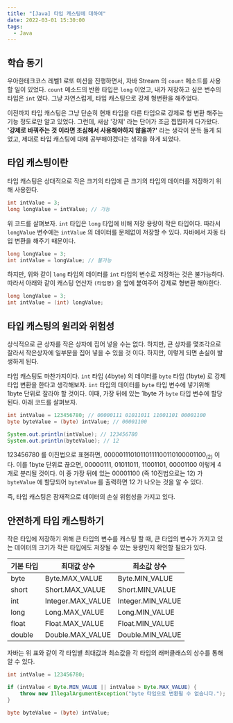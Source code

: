 ```yaml
---
title: "[Java] 타입 캐스팅에 대하여"
date: 2022-03-01 15:30:00
tags:
  - Java
---
```


## 학습 동기

우아한테크코스 레벨1 로또 미션을 진행하면서, 자바 Stream 의 `count` 메소드를 사용할 일이 있었다. `count` 메소드의 반환 타입은 `long` 이었고, 내가 저장하고 싶은 변수의 타입은 `int` 였다. 그냥 자연스럽게, 타입 캐스팅으로 강제 형변환을 해주었다.

이전까지 타입 캐스팅은 그냥 단순히 현재 타입을 다른 타입으로 강제로 형 변환 해주는 기능 정도로만 알고 있었다. 그런데, 새삼 '강제' 라는 단어가 조금 찝찝하게 다가왔다. **'강제로 바꿔주는 것 이라면 조심해서 사용해야하지 않을까?'** 라는 생각이 문득 들게 되었고, 제대로 타입 캐스팅에 대해 공부해야겠다는 생각을 하게 되었다.

## 타입 캐스팅이란

타입 캐스팅은 상대적으로 작은 크기의 타입에 큰 크기의 타입의 데이터를 저장하기 위해 사용한다.

```java
int intValue = 3;
long longValue = intValue; // 가능
```

위 코드를 살펴보자. `int` 타입은 `long` 타입에 비해 저장 용량이 작은 타입이다. 따라서 `longValue` 변수에는 `intValue` 의 데이터를 문제없이 저장할 수 있다. 자바에서 자동 타입 변환을 해주기 때문이다.

```java
long longValue = 3;
int intValue = longValue; // 불가능
```

하지만, 위와 같이 `long` 타입의 데이터를 `int` 타입의 변수로 저장하는 것은 불가능하다. 따라서 아래와 같이 캐스팅 연산자 `(타입명)` 을 앞에 붙여주어 강제로 형변환 해야한다.

```java
long longValue = 3;
int intValue = (int) longValue;
```

## 타입 캐스팅의 원리와 위험성

상식적으로 큰 상자를 작은 상자에 집어 넣을 수는 없다. 하지만, 큰 상자를 몇조각으로 잘라서 작은상자에 일부분을 집어 넣을 수 있을 것 이다. 하지만, 이렇게 되면 손실이 발생하게 된다.

타입 캐스팅도 마찬가지이다. `int` 타입 (4byte) 의 데이터를 `byte` 타입 (1byte) 로 강제 타입 변환을 한다고 생각해보자. `int` 타입의 데이터를 `byte` 타입 변수에 넣기위해 1byte 단위로 잘라야 할 것이다. 이때, 가장 뒤에 있는 1byte 가 `byte` 타입 변수에 할당된다. 아래 코드를 살펴보자.

```java
int intValue = 123456780; // 00000111 01011011 11001101 00001100
byte byteValue = (byte) intValue; // 00001100

System.out.println(intValue); // 123456780
System.out.println(byteValue); // 12
```

$123456780$ 를 이진법으로 표현하면, $00000111010110111100110100001100_{(2)}$ 이다. 이를 1byte 단위로 끊으면, $00000111$, $01011011$, $11001101$, $00001100$ 이렇게 4개로 분리될 것이다. 이 중 가장 뒤에 있는 $00001100$ (즉 10진법으로는 $12$) 가 `byteValue` 에 할당되어 `byteValue` 를 출력하면 $12$ 가 나오는 것을 알 수 있다.

즉, 타입 캐스팅은 잠재적으로 데이터의 손실 위험성을 가지고 있다.

## 안전하게 타입 캐스팅하기

작은 타입에 저장하기 위해 큰 타입의 변수를 캐스팅 할 때, 큰 타입의 변수가 가지고 있는 데이터의 크기가 작은 타입에도 저장될 수 있는 용량인지 확인할 필요가 있다.

| 기본 타입 | 최대값 상수       | 최소값 상수       |
| --------- | ----------------- | ----------------- |
| byte      | Byte.MAX_VALUE    | Byte.MIN_VALUE    |
| short     | Short.MAX_VALUE   | Short.MIN_VALUE   |
| int       | Integer.MAX_VALUE | Integer.MIN_VALUE |
| long      | Long.MAX_VALUE    | Long.MIN_VALUE    |
| float     | Float.MAX_VALUE   | Float.MIN_VALUE   |
| double    | Double.MAX_VALUE  | Double.MIN_VALUE  |

자바는 위 표와 같이 각 타입별 최대값과 최소값을 각 타입의 래퍼클래스의 상수를 통해 알 수 있다.

```java
int intValue = 123456780;

if (intValue < Byte.MIN_VALUE || intValue > Byte.MAX_VALUE) {
    throw new IllegalArgumentException("byte 타입으로 변환될 수 없습니다.");
}

byte byteValue = (byte) intValue;
```
